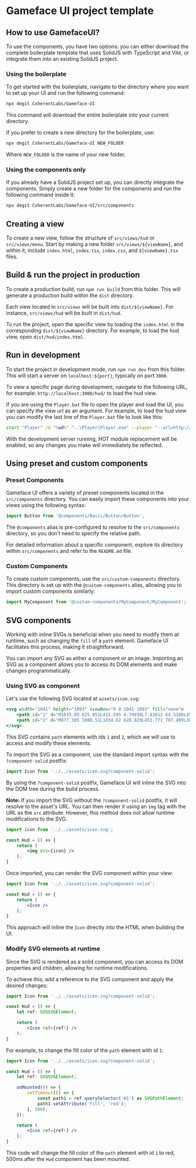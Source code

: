 # Gameface UI project template

## How to use GamefaceUI?

To use the components, you have two options: you can either download the complete boilerplate template that uses SolidJS with TypeScript and Vite, or integrate them into an existing SolidJS project.

### Using the boilerplate

To get started with the boilerplate, navigate to the directory where you want to set up your UI and run the following command:

```bash
npx degit CoherentLabs/Gameface-UI
```

This command will download the entire boilerplate into your current directory.

If you prefer to create a new directory for the boilerplate, use:

```bash
npx degit CoherentLabs/Gameface-UI NEW_FOLDER
```

Where `NEW_FOLDER` is the name of your new folder.

### Using the components only

If you already have a SolidJS project set up, you can directly integrate the components. Simply create a new folder for the components and run the following command inside it:

```bash
npx degit CoherentLabs/Gameface-UI/src/components
```

## Creating a view

To create a new view, follow the structure of `src/views/hud` or `src/views/menu`. Start by making a new folder `src/views/${viewName}`, and within it, include `index.html`, `index.tsx`, `index.css`, and `${viewName}.tsx` files.

## Build & run the project in production

To create a production build, run `npm run build` from this folder. This will generate a production build within the `dist` directory.

Each view located in `src/views` will be built into `dist/${viewName}`. For instance, `src/views/hud` will be built in `dist/hud`.

To run the project, open the specific view by loading the `index.html` in the corresponding `dist/${viewName}` directory. For example, to load the hud view, open `dist/hud/index.html`.

## Run in development

To start the project in development mode, run `npm run dev` from this folder. This will start a server on `localhost:${port}`, typically on port `3000`.

To view a specific page during development, navigate to the following URL, for example: `http://localhost:3000/hud/` to load the hud view.

If you are using the `Player.bat` file to open the player and load the UI, you can specify the view url as an argument. For example, to load the hud view you can modify the last line of the `Player.bat` file to look like this:

```bat
start "Player" /d "%wd%" "..\Player\Player.exe" --player "--url=http://localhost:3000/hud/"
```

With the development server running, HOT module replacement will be enabled, so any changes you make will immediately be reflected.

## Using preset and custom components

### Preset Components

Gameface UI offers a variety of preset components located in the `src/components` directory. You can easily import these components into your views using the following syntax:

```jsx
import Button from '@components/Basic/Button/Button';
```

The `@components` alias is pre-configured to resolve to the `src/components` directory, so you don't need to specify the relative path.

For detailed information about a specific component, explore its directory within `src/components` and refer to the `README.md` file.

### Custom Components

To create custom components, use the `src/custom-components` directory. This directory is set up with the `@custom-components` alias, allowing you to import custom components similarly:

```jsx
import MyComponent from '@custom-components/MyComponent/MyComponent';
```

## SVG components

Working with inline SVGs is beneficial when you need to modify them at runtime, such as changing the `fill` of a `path` element. Gameface UI facilitates this process, making it straightforward.

You can import any SVG as either a component or an image. Importing an SVG as a component allows you to access its DOM elements and make changes programmatically.

### Using SVG as component

Let's use the following SVG located at `assets/icon.svg`:

```jsx
<svg width="1041" height="1093" viewBox="0 0 1041 1093" fill="none">
    <path id="1" d="M1035.89 625.051L412.595 4.74938L7.43612 64.5186L450.156 706.635L1034.54 628.858L1035.89 625.051Z" fill="white" stroke="#666666" stroke-width="8"/>
    <path id="2" d="M877.305 1088.51L1034.62 628.829L451.771 707.409L384.432 1088.51L877.305 1088.51Z" fill="white" stroke="#666666" stroke-width="8"/>
</svg>
```

This SVG contains `path` elements with ids `1` and `2`, which we will use to access and modify these elements.

To import the SVG as a component, use the standard import syntax with the `?component-solid` postfix:

```jsx
import Icon from '../../assets/icon.svg?component-solid';
```

By using the `?component-solid` postfix, Gameface UI will inline the SVG into the DOM tree during the build process.

**Note:** If you import the SVG without the `?component-solid` postfix, it will resolve to the asset's URL. You can then render it using an `img` tag with the URL as the `src` attribute. However, this method does not allow runtime modifications to the SVG.

```jsx
import icon from '../../assets/icon.svg';

const Hud = () => {
    return (
        <img src={icon} />
    );
}
```

Once imported, you can render the SVG component within your view:

```jsx
import Icon from '../../assets/icon.svg?component-solid';

const Hud = () => {
    return (
        <Icon />
    );
}
```

This approach will inline the `Icon` directly into the HTML when building the UI.

### Modify SVG elements at runtime

Since the SVG is rendered as a solid component, you can access its DOM properties and children, allowing for runtime modifications.

To achieve this, add a reference to the SVG component and apply the desired changes:

```jsx
import Icon from '../../assets/icon.svg?component-solid';

const Hud = () => {
    let ref: SVGSVGElement;

    return (
        <Icon ref={ref!} />
    );
}
```

For example, to change the fill color of the `path` element with id `1`:

```jsx
import Icon from '../../assets/icon.svg?component-solid';

const Hud = () => {
    let ref: SVGSVGElement;

    onMounted(() => {
        setTimeout(() => {
            const path1 = ref.querySelector('#1') as SVGPathElement;
            path1.setAttribute('fill', 'red');
        }, 500);
    });

    return (
        <Icon ref={ref!} />
    );
}
```

This code will change the fill color of the `path` element with id `1` to red, 500ms after the `Hud` component has been mounted.
